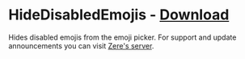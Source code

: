 # HideDisabledEmojis - [Download](https://betterdiscord.net/ghdl?url=https://raw.githubusercontent.com/rauenzi/BetterDiscordAddons/master/Plugins/HideDisabledEmojis/HideDisabledEmojis.plugin.js)

Hides disabled emojis from the emoji picker. For support and update announcements you can visit [Zere's server](https://bit.ly/ZeresServer).


